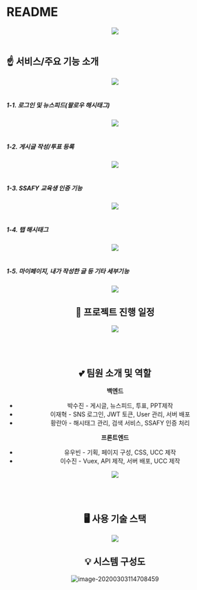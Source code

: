 # README

<center><img src="https://user-images.githubusercontent.com/33229855/75741484-0d49e400-5d4e-11ea-9eed-744b53d5cf87.png"/></center>

<br/>



## :point_up: <b style="">서비스/주요 기능 소개</b>

<center><img src="https://user-images.githubusercontent.com/33229855/75741787-fb1c7580-5d4e-11ea-8458-833add1ba1c2.png"/></center>

<br/>

##### 1-1. 로그인 및 뉴스피드(팔로우 해시태그)

<center><img src="https://user-images.githubusercontent.com/33229855/75740178-56983480-5d4a-11ea-86f9-4ca48832fa4e.png"/></center>

<br/>

##### 1-2. 게시글 작성/투표 등록

<center><img src="https://user-images.githubusercontent.com/33229855/75740360-c1e20680-5d4a-11ea-9b37-f2c24017609f.png"/></center>

<br/>

##### 1-3. SSAFY 교육생 인증 기능

<center><img src="https://user-images.githubusercontent.com/33229855/75740557-6106fe00-5d4b-11ea-9111-239133a7c950.png"/></center>

<br/>

##### 1-4. 탭 해시태그

<center><img src="https://user-images.githubusercontent.com/33229855/75741804-0bcceb80-5d4f-11ea-9142-d57fa0d3f70b.png"/> 
</center>

<br/>

##### 1-5. 마이페이지, 내가 작성한 글 등 기타 세부기능

<center><img src="https://user-images.githubusercontent.com/33229855/75741804-0bcceb80-5d4f-11ea-9142-d57fa0d3f70b.png"/></

<br/>









## **:calendar: 프로젝트 진행 일정**

<center><img src="https://user-images.githubusercontent.com/33229855/75741393-cd82fc80-5d4d-11ea-81af-40970652f544.png"/></center>



<br/><br/>

## **:two_hearts: 팀원 소개 및 역할**

**백엔드**

- 박수진 - 게시글, 뉴스피드, 투표, PPT제작
- 이재혁 - SNS 로그인, JWT 토큰, User 관리, 서버 배포
- 황란아 - 해시태그 관리, 검색 서비스, SSAFY 인증 처리

**프론트엔드**

- 유우빈 - 기획, 페이지 구성, CSS, UCC 제작
- 이수진 - Vuex, API 제작, 서버 배포, UCC 제작

<center><img src="https://user-images.githubusercontent.com/33229855/75739140-724e0b80-5d47-11ea-9b33-d49c47183298.png"/></center>

<br/><br/>



## **:desktop_computer: 사용 기술 스택**

<center><img src="https://user-images.githubusercontent.com/33229855/75741437-e68bad80-5d4d-11ea-8700-f4ca256e8482.png"/></center>





## **:bulb: 시스템 구성도**

![image-20200303114708459](https://user-images.githubusercontent.com/33229855/75741458-f73c2380-5d4d-11ea-8ce2-1bf3dc8a5bd0.png)

